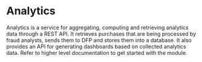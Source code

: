 # Analytics

Analytics is a service for aggregating, computing and retrieving analytics data through a REST API. It retrieves purchases that are being processed by fraud analysts, sends them to DFP and stores them into a database. It also provides an API for generating dashboards based on collected analytics data. Refer to higher level documentation to get started with the module.

